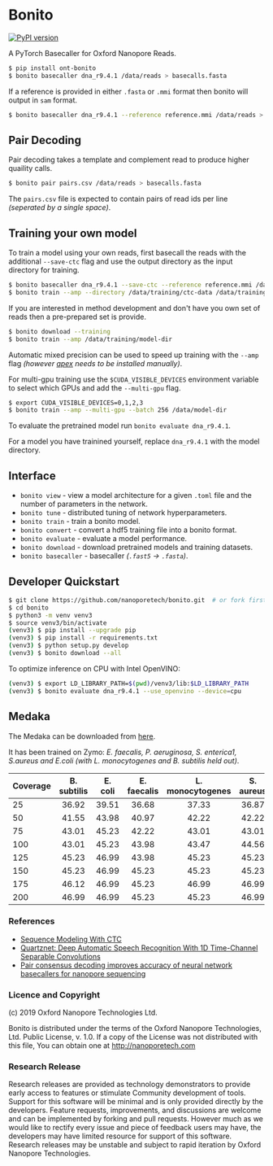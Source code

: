 # Bonito

[![PyPI version](https://badge.fury.io/py/ont-bonito.svg)](https://badge.fury.io/py/ont-bonito)

A PyTorch Basecaller for Oxford Nanopore Reads.

```bash
$ pip install ont-bonito
$ bonito basecaller dna_r9.4.1 /data/reads > basecalls.fasta
```

If a reference is provided in either `.fasta` or `.mmi` format then bonito will output in `sam` format.

```bash
$ bonito basecaller dna_r9.4.1 --reference reference.mmi /data/reads > basecalls.sam
```
 
## Pair Decoding

Pair decoding takes a template and complement read to produce higher quaility calls.

```bash
$ bonito pair pairs.csv /data/reads > basecalls.fasta
```

The `pairs.csv` file is expected to contain pairs of read ids per line *(seperated by a single space)*.

## Training your own model

To train a model using your own reads, first basecall the reads with the additional `--save-ctc` flag and use the output directory as the input directory for training.

```bash
$ bonito basecaller dna_r9.4.1 --save-ctc --reference reference.mmi /data/reads > /data/training/ctc-data/basecalls.sam
$ bonito train --amp --directory /data/training/ctc-data /data/training/model-dir
```

If you are interested in method development and don't have you own set of reads then a pre-prepared set is provide.

```bash
$ bonito download --training
$ bonito train --amp /data/training/model-dir
```

Automatic mixed precision can be used to speed up training with the `--amp` flag *(however [apex](https://github.com/nvidia/apex#quick-start) needs to be installed manually)*.

For multi-gpu training use the `$CUDA_VISIBLE_DEVICES` environment variable to select which GPUs and add the `--multi-gpu` flag.

```bash
$ export CUDA_VISIBLE_DEVICES=0,1,2,3
$ bonito train --amp --multi-gpu --batch 256 /data/model-dir
```

To evaluate the pretrained model run `bonito evaluate dna_r9.4.1`.

For a model you have trainined yourself, replace `dna_r9.4.1` with the model directory.

## Interface

 - `bonito view` - view a model architecture for a given `.toml` file and the number of parameters in the network.
 - `bonito tune` - distributed tuning of network hyperparameters.
 - `bonito train` - train a bonito model.
 - `bonito convert` - convert a hdf5 training file into a bonito format.
 - `bonito evaluate` - evaluate a model performance.
 - `bonito download` - download pretrained models and training datasets.
 - `bonito basecaller` - basecaller *(`.fast5` -> `.fasta`)*.

## Developer Quickstart

```bash
$ git clone https://github.com/nanoporetech/bonito.git  # or fork first and clone that
$ cd bonito
$ python3 -m venv venv3
$ source venv3/bin/activate
(venv3) $ pip install --upgrade pip
(venv3) $ pip install -r requirements.txt
(venv3) $ python setup.py develop
(venv3) $ bonito download --all
```

To optimize inference on CPU with Intel OpenVINO:

```bash
(venv3) $ export LD_LIBRARY_PATH=$(pwd)/venv3/lib:$LD_LIBRARY_PATH
(venv3) $ bonito evaluate dna_r9.4.1 --use_openvino --device=cpu
```

## Medaka

The Medaka can be downloaded from [here](https://nanoporetech.box.com/shared/static/u5gncwjbtg2k3dkw26nmvdvck65ab3xh.hdf5).

It has been trained on Zymo: *E. faecalis, P. aeruginosa, S. enterica1, S.aureus and E.coli (with L. monocytogenes and B. subtilis held out)*.

| Coverage | B. subtilis | E. coli | E. faecalis | L. monocytogenes | S. aureus | S. enterica |
| -------- |:-----------:|:-------:|:-----------:|:----------------:|:---------:|:-----------:|
|       25 |       36.92 |   39.51 |       36.68 |            37.33 |     36.87 |       37.70 |
|       50 |       41.55 |   43.98 |       40.97 |            42.22 |     42.22 |       42.22 |
|       75 |       43.01 |   45.23 |       42.22 |            43.01 |     43.01 |       43.98 |
|      100 |       43.01 |   45.23 |       43.98 |            43.47 |     44.56 |       45.23 |
|      125 |       45.23 |   46.99 |       43.98 |            45.23 |     45.23 |       45.23 |
|      150 |       45.23 |   46.99 |       45.23 |            45.23 |     45.23 |       46.99 |
|      175 |       46.12 |   46.99 |       45.23 |            46.99 |     46.99 |       46.99 |
|      200 |       46.99 |   46.99 |       45.23 |            45.23 |     46.99 |       46.99 |

### References

 - [Sequence Modeling With CTC](https://distill.pub/2017/ctc/)
 - [Quartznet: Deep Automatic Speech Recognition With 1D Time-Channel Separable Convolutions](https://arxiv.org/pdf/1910.10261.pdf)
 - [Pair consensus decoding improves accuracy of neural network basecallers for nanopore sequencing](https://www.biorxiv.org/content/10.1101/2020.02.25.956771v1.full.pdf)
 
### Licence and Copyright
(c) 2019 Oxford Nanopore Technologies Ltd.

Bonito is distributed under the terms of the Oxford Nanopore
Technologies, Ltd.  Public License, v. 1.0.  If a copy of the License
was not distributed with this file, You can obtain one at
http://nanoporetech.com

### Research Release

Research releases are provided as technology demonstrators to provide early access to features or stimulate Community development of tools. Support for this software will be minimal and is only provided directly by the developers. Feature requests, improvements, and discussions are welcome and can be implemented by forking and pull requests. However much as we would like to rectify every issue and piece of feedback users may have, the developers may have limited resource for support of this software. Research releases may be unstable and subject to rapid iteration by Oxford Nanopore Technologies.
